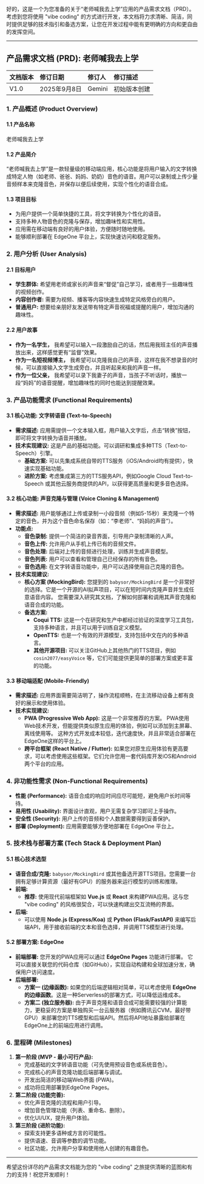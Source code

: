 好的，这是一个为您准备的关于“老师喊我去上学”应用的产品需求文档（PRD）。考虑到您将使用 "vibe coding" 的方式进行开发，本文档将力求清晰、简洁，同时提供足够的技术指引和备选方案，让您在开发过程中能有更明确的方向和更自由的发挥空间。

---

## **产品需求文档 (PRD): 老师喊我去上学**

| **文档版本** | **修订日期** | **修订人** | **修订描述** |
| :--- | :--- | :--- | :--- |
| V1.0 | 2025年9月8日 | Gemini | 初始版本创建 |

### 1. **产品概述 (Product Overview)**

#### **1.1 产品名称**

老师喊我去上学

#### **1.2 产品简介**

“老师喊我去上学”是一款轻量级的移动端应用，核心功能是将用户输入的文字转换成特定人物（如老师、爸爸、妈妈、奶奶）音色的语音。用户可以录制或上传少量音频样本来克隆音色，并保存以便后续使用，实现个性化的语音合成。

#### **1.3 项目目标**

*   为用户提供一个简单快捷的工具，将文字转换为个性化的语音。
*   支持多种人物音色的克隆与保存，增加趣味性和实用性。
*   应用需在移动端有良好的用户体验，方便随时随地使用。
*   能够顺利部署在 EdgeOne 平台上，实现快速访问和稳定服务。

### 2. **用户分析 (User Analysis)**

#### **2.1 目标用户**

*   **学生群体:** 希望用老师或家长的声音来“督促”自己学习，或者用于一些趣味性的视频创作。
*   **内容创作者:** 需要为视频、播客等内容快速生成特定风格旁白的用户。
*   **普通用户:** 想要给亲朋好友发送带有特定声音祝福或提醒的用户，增加沟通的趣味性。

#### **2.2 用户故事**

*   **作为一名学生，** 我希望可以输入一段激励自己的话，然后用我班主任的声音播放出来，这样感觉更有“监督”效果。
*   **作为一名短视频博主，** 我希望可以克隆我自己的声音，这样在我不想录音的时候，可以直接输入文字生成旁白，并且听起来和我的声音一样。
*   **作为一位父亲，** 我希望可以录下我妻子的声音，当孩子不听话时，播放一段“妈妈”的语音提醒，增加趣味性的同时也能达到提醒效果。

### 3. **产品功能需求 (Functional Requirements)**

#### **3.1 核心功能: 文字转语音 (Text-to-Speech)**

*   **需求描述:** 应用需提供一个文本输入框，用户输入文字后，点击“转换”按钮，即可将文字转换为语音并播放。
*   **技术实现建议:** 这是产品的基础功能。可以调研和集成多种TTS（Text-to-Speech）引擎。
    *   **基础方案:** 可以先集成系统自带的TTS服务（iOS/Android均有提供），快速实现基础功能。
    *   **进阶方案:** 考虑集成第三方的TTS服务API，例如Google Cloud Text-to-Speech 或其他云服务商提供的API，以获得更高质量和更多音色选择。

#### **3.2 核心功能: 声音克隆与管理 (Voice Cloning & Management)**

*   **需求描述:** 用户能够通过上传或录制一小段音频（例如5-15秒）来克隆一个特定的音色，并为这个音色命名保存（如：“李老师”、“妈妈的声音”）。
*   **功能点:**
    *   **音色录制:** 提供一个简洁的录音界面，引导用户录制清晰的人声。
    *   **音色上传:** 允许用户从手机上传已有的音频文件。
    *   **音色处理:** 后端对上传的音频进行处理，训练并生成声音模型。
    *   **音色列表:** 用户可以查看和管理自己已经保存的所有音色。
    *   **音色选用:** 在文字转语音功能中，用户可以选择使用自己克隆的音色。
*   **技术实现建议:**
    *   **核心方案 (MockingBird):** 您提到的 `babysor/MockingBird` 是一个非常好的选择。它是一个开源的AI拟声项目，可以在短时间内克隆声音并生成任意语音内容。 您需要深入研究其文档，了解如何部署和调用其声音克隆和语音合成的功能。
    *   **备选方案:**
        *   **Coqui TTS:** 这是一个在研究和生产中都经过验证的深度学习工具包，支持多种语言，并且可以用于训练自定义模型。
        *   **OpenTTS:** 也是一个有效的开源模型，支持包括中文在内的多种语言。
        *   **其他开源项目:** 可以关注GitHub上其他热门的TTS项目，例如 `cosin2077/easyVoice` 等，它们可能提供更简单的部署方案或更丰富的功能。

#### **3.3 移动端适配 (Mobile-Friendly)**

*   **需求描述:** 应用界面需要简洁明了，操作流程顺畅，在主流移动设备上都有良好的展示和使用体验。
*   **技术实现建议:**
    *   **PWA (Progressive Web App):** 这是一个非常推荐的方案。 PWA使用Web技术开发，但能提供类似原生应用的体验，例如可以添加到主屏幕、离线使用等。 这种方式开发成本较低，迭代速度快，并且非常适合部署在EdgeOne这样的平台上。
    *   **跨平台框架 (React Native / Flutter):** 如果您对原生应用体验有更高要求，可以考虑使用这些框架。它们允许您用一套代码库开发iOS和Android两个平台的应用。

### 4. **非功能性需求 (Non-Functional Requirements)**

*   **性能 (Performance):** 语音合成的响应时间应尽可能短，避免用户长时间等待。
*   **易用性 (Usability):** 界面设计直观，用户无需复杂学习即可上手操作。
*   **安全性 (Security):** 用户上传的音频和个人数据需要得到妥善保护。
*   **部署 (Deployment):** 应用需要能够方便地部署在 EdgeOne 平台上。

### 5. **技术栈与部署方案 (Tech Stack & Deployment Plan)**

#### **5.1 核心技术选型**

*   **语音合成/克隆:** `babysor/MockingBird` 或其他备选开源TTS项目。您需要一台拥有足够计算资源（最好有GPU）的服务器来运行模型的训练和推理。
*   **前端:**
    *   **推荐:** 使用现代前端框架如 **Vue.js** 或 **React** 来构建PWA应用。这与您 "vibe coding" 的风格很契合，可以快速构建出交互流畅的界面。
*   **后端:**
    *   可以使用 **Node.js (Express/Koa)** 或 **Python (Flask/FastAPI)** 来编写后端API，用于接收前端的文本和音色选择，并调用TTS模型进行处理。

#### **5.2 部署方案: EdgeOne**

*   **前端部署:** 您开发的PWA应用可以通过 **EdgeOne Pages** 功能进行部署。 它可以直接关联您的代码仓库（如GitHub），实现自动构建和全球加速分发，确保用户访问速度。
*   **后端部署:**
    *   **方案一 (边缘函数):** 如果您的后端逻辑相对简单，可以考虑使用 **EdgeOne的边缘函数**。这是一种Serverless的部署方式，可以降低运维成本。
    *   **方案二 (独立服务器):** 由于声音克隆和语音合成可能需要较强的计算能力，更稳妥的方案是单独购买一台云服务器（例如腾讯云CVM，最好带GPU）来部署您的TTS模型和后端API。然后将API地址暴露给部署在EdgeOne上的前端应用进行调用。

### 6. **里程碑 (Milestones)**

1.  **第一阶段 (MVP - 最小可行产品):**
    *   完成基础的文字转语音功能（可先使用预设音色或系统音色）。
    *   完成核心的声音克隆功能后端部署与调试。
    *   开发出简洁的移动端Web界面 (PWA)。
    *   成功将应用部署到EdgeOne Pages。
2.  **第二阶段 (功能完善):**
    *   优化声音克隆的流程和用户引导。
    *   增加音色管理功能（列表、重命名、删除）。
    *   优化UI/UX，提升用户体验。
3.  **第三阶段 (进阶功能):**
    *   探索支持更多语种或方言的可能性。
    *   提供语速、音调等参数的调节功能。
    *   社区功能，允许用户分享和使用他人创建的有趣音色。

---

希望这份详尽的产品需求文档能为您的 "vibe coding" 之旅提供清晰的蓝图和有力的支持！祝您开发顺利！